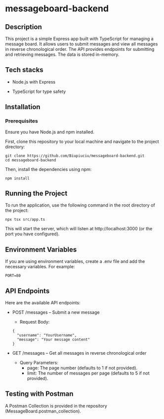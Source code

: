 # messageboard-backend

## Description

This project is a simple Express app built with TypeScript for managing a message board. It allows users to submit messages and view all messages in reverse chronological order. The API provides endpoints for submitting and retrieving messages. The data is stored in-memory.

## Tech stacks

- Node.js with Express

- TypeScript for type safety

## Installation

### Prerequisites

Ensure you have Node.js and npm installed.

First, clone this repository to your local machine and navigate to the project directory:

```
git clone https://github.com/Biupiuciu/messageboard-backend.git
cd messageboard-backend
```

Then, install the dependencies using npm:

```
npm install
```

## Running the Project

To run the application, use the following command in the root directory of the project:

```
npx tsx src/app.ts
```

This will start the server, which will listen at http://localhost:3000 (or the port you have configured).

## Environment Variables

If you are using environment variables, create a .env file and add the necessary variables. For example:

```
PORT=80
```

## API Endpoints

Here are the available API endpoints:

- POST /messages – Submit a new message

  - Request Body:

  ```
  {
    "username": "YourUsername",
    "message": "Your message content"
  }
  ```

- GET /messages – Get all messages in reverse chronological order

  - Query Parameters:
    - page: The page number (defaults to 1 if not provided).
    - limit: The number of messages per page (defaults to 5 if not provided).

## Testing with Postman

A Postman Collection is provided in the repository (MessageBoard.postman_collection).
